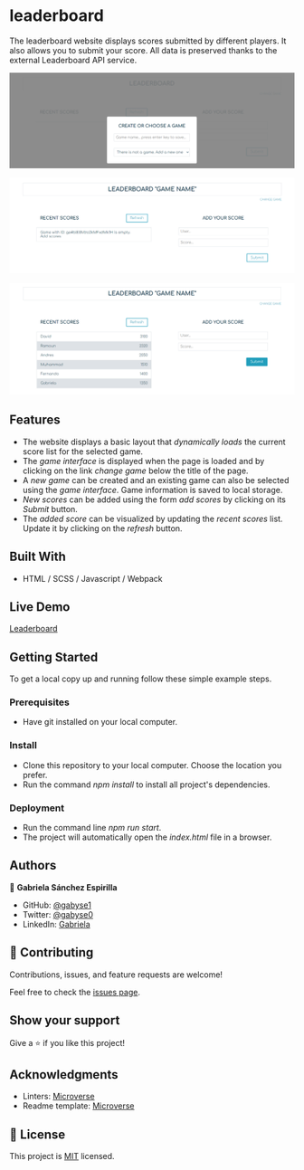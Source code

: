 # leaderboard
The leaderboard website displays scores submitted by different players. It also allows you to submit your score. All data is preserved thanks to the external Leaderboard API service.

![screenshot create or choose a game](./images/screenshot-newgame.png)

![screenshot empty score list](./images/screenshot-emptyscores.png)

![screenshot full score list](./images/screenshot-fullscores.png)


## Features

- The website displays a basic layout that *dynamically loads* the current score list for the selected game.
- The *game interface* is displayed when the page is loaded and by clicking on the link *change game* below the title of the page.
- A *new game* can be created and an existing game can also be selected using the *game interface*. Game information is saved to local storage.
- *New scores* can be added using the form *add scores* by clicking on its *Submit* button.
- The *added score* can be visualized by updating the *recent scores* list. Update it by clicking on the *refresh* button.


## Built With

- HTML / SCSS / Javascript / Webpack

## Live Demo

[Leaderboard](https://gabyse1.github.io/leaderboard/dist/)


## Getting Started


To get a local copy up and running follow these simple example steps.

### Prerequisites

- Have git installed on your local computer.

### Install

- Clone this repository to your local computer. Choose the location you prefer.
- Run the command *npm install* to install all project's dependencies.

### Deployment

- Run the command line *npm run start*.
- The project will automatically open the *index.html* file in a browser.


## Authors

👤 **Gabriela Sánchez Espirilla**

- GitHub: [@gabyse1](https://github.com/gabyse1)
- Twitter: [@gabyse0](https://twitter.com/gabyse0)
- LinkedIn: [Gabriela](https://www.linkedin.com/in/gabriela-s%C3%A1nchez-espirilla-83011b225/)


## 🤝 Contributing

Contributions, issues, and feature requests are welcome!

Feel free to check the [issues page](../../issues/).

## Show your support

Give a ⭐️ if you like this project!

## Acknowledgments

- Linters: [Microverse](https://github.com/microverseinc/linters-config)
- Readme template: [Microverse](https://github.com/microverseinc/readme-template)

## 📝 License

This project is [MIT](./MIT.md) licensed.